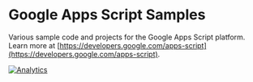 # Google Apps Script Samples

Various sample code and projects for the Google Apps Script platform. Learn
more at
[https://developers.google.com/apps-script](https://developers.google.com/apps-script).

[![Analytics](https://ga-beacon.appspot.com/UA-42085206-1/google-apps-script-samples)](https://github.com/igrigorik/ga-beacon)
